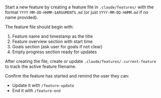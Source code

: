 Start a new feature by creating a feature file in `.claude/features/` with the format `YYYY-MM-DD-HHMM-$ARGUMENTS.md` (or just `YYYY-MM-DD-HHMM.md` if no name provided).

The feature file should begin with:

1. Feature name and timestamp as the title
2. Feature overview section with start time
3. Goals section (ask user for goals if not clear)
4. Empty progress section ready for updates

After creating the file, create or update `.claude/features/.current-feature` to track the active feature filename.

Confirm the feature has started and remind the user they can:

- Update it with `/feature-update`
- End it with `/feature-end`
